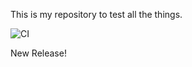 This is my repository to test all the things.

![CI](https://github.com/kwacky1/camo-cache-test/workflows/CI/badge.svg)

New Release!
